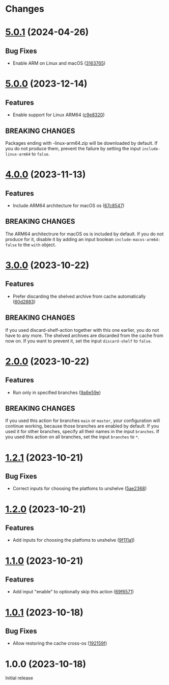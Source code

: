 # Changes

# [5.0.1](https://github.com/prantlf/unshelve-output-action/compare/v5.0.0...v5.0.1) (2024-04-26)

## Bug Fixes

* Enable ARM on Linux and macOS ([3163765](https://github.com/prantlf/unshelve-output-action/commit/316376514694b5d55e6a947d2863a70782712da6))

# [5.0.0](https://github.com/prantlf/unshelve-output-action/compare/v4.0.0...v5.0.0) (2023-12-14)

## Features

* Enable support for Linux ARM64 ([c9e8320](https://github.com/prantlf/unshelve-output-action/commit/c9e8320a4f86b98b441ef5258b2af294b37a814d))

## BREAKING CHANGES

Packages ending with -linux-arm64.zip will be
downloaded by default. If you do not produce them, prevent the
failure by setting the input `include-linux-arm64` to `false`.

# [4.0.0](https://github.com/prantlf/unshelve-output-action/compare/v3.0.0...v4.0.0) (2023-11-13)

## Features

* Include ARM64 architecture for macOS os ([67c8547](https://github.com/prantlf/unshelve-output-action/commit/67c8547222a63c3061db4a154b08e9c3cc727dd3))

## BREAKING CHANGES

The ARM64 architectrure for macOS os is included by
default. If you do not produce for it, disable it by adding an input
boolean `include-macos-arm64: false` to the `with` object.

# [3.0.0](https://github.com/prantlf/unshelve-output-action/compare/v2.0.0...v3.0.0) (2023-10-22)

## Features

* Prefer discarding the shelved archive from cache automatically ([60d2883](https://github.com/prantlf/unshelve-output-action/commit/60d28839747b6775f2b4fc8dfde93d06eb22e7a0))

## BREAKING CHANGES

If you used discard-shelf-action together with this one earlier, you do not have to any more. The shelved archives are discarded from the cache from now on. If you want to prevent it, set the input `discard-shelf` to `false`.

# [2.0.0](https://github.com/prantlf/unshelve-output-action/compare/v1.2.1...v2.0.0) (2023-10-22)

## Features

* Run only in specified branches ([9a6e59e](https://github.com/prantlf/unshelve-output-action/commit/9a6e59e8a424f7a9827ff5b7b92c443d867e8d08))

## BREAKING CHANGES

If you used this action for branches `main` or `master`, your configuration will continue working, because those branches are enabled by default. If you used it for other branches, specify all their names in the input `branches`. If you used this action on all branches, set the input `branches` to `*`.

# [1.2.1](https://github.com/prantlf/unshelve-output-action/compare/v1.2.0...v1.2.1) (2023-10-21)

## Bug Fixes

* Correct inputs for choosing the platfoms to unshelve ([5ae2368](https://github.com/prantlf/unshelve-output-action/commit/5ae2368cb74991ed89cea3c2147a106ac177b3f4))

# [1.2.0](https://github.com/prantlf/unshelve-output-action/compare/v1.1.0...v1.2.0) (2023-10-21)

## Features

* Add inputs for choosing the platfoms to unshelve ([9f111a1](https://github.com/prantlf/unshelve-output-action/commit/9f111a1695b56ce1e8cb5c189e5026607c4a24dc))

# [1.1.0](https://github.com/prantlf/unshelve-output-action/compare/v1.0.1...v1.1.0) (2023-10-21)

## Features

* Add input "enable" to optionally skip this action ([69f6571](https://github.com/prantlf/unshelve-output-action/commit/69f65710b65b09696f311f9ba553f4bf6d5f24d8))

# [1.0.1](https://github.com/prantlf/unshelve-output-action/compare/v1.0.0...v1.0.1) (2023-10-18)

## Bug Fixes

* Allow restoring the cache cross-os ([192159f](https://github.com/prantlf/unshelve-output-action/commit/192159fac7c3a35073e628894af33f69692d7f4b))

# 1.0.0 (2023-10-18)

Initial release
